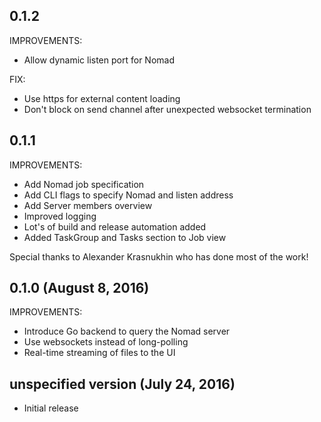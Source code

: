 ## 0.1.2

IMPROVEMENTS:
  * Allow dynamic listen port for Nomad

FIX:
  * Use https for external content loading
  * Don't block on send channel after unexpected websocket termination


## 0.1.1

IMPROVEMENTS:
  * Add Nomad job specification
  * Add CLI flags to specify Nomad and listen address
  * Add Server members overview
  * Improved logging
  * Lot's of build and release automation added
  * Added TaskGroup and Tasks section to Job view

Special thanks to Alexander Krasnukhin who has done most of the work!

## 0.1.0 (August 8, 2016)

IMPROVEMENTS:
  * Introduce Go backend to query the Nomad server
  * Use websockets instead of long-polling
  * Real-time streaming of files to the UI

## unspecified version (July 24, 2016)

  * Initial release
